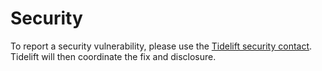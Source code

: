# Security

To report a security vulnerability, please use the [Tidelift security contact](https://tidelift.com/security).
Tidelift will then coordinate the fix and disclosure.
